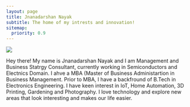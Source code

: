 ```yaml
---
layout: page
title: Jnanadarshan Nayak
subtitle: The home of my intrests and innovation!
sitemap:
  priority: 0.9
---
```


<img src="{{ '/assets/img/pudhina.jpg' | prepend: site.baseurl }}" id="about-img">

<div id="describe-text">
	<p>Hey there! My name is Jnanadarshan Nayak and I am Management and Business Statrgy Consultant, currently working in Semiconductors and Electnics Domain. I ahve a MBA (Master of Business Administartion in Business Management. Prior to MBA, I have a backfround of B.Tech in Electronics Engineering. I have keen interest in IoT, Home Automation, 3D Printing, Gardening and Photography. I love technology and explore new areas that look interesting and makes our life easier.</p>
</div>
